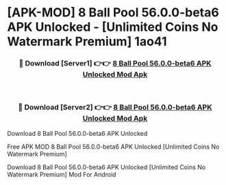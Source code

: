 # [APK-MOD] 8 Ball Pool 56.0.0-beta6 APK Unlocked - [Unlimited Coins No Watermark Premium] 1ao41



<div align="center">
<h3>🔴 Download [Server1] 👉👉 <a href="https://momento.my/?title=8_Ball_Pool_56.0.0-beta6_APK_Unlocked">8 Ball Pool 56.0.0-beta6 APK Unlocked Mod Apk</a></h3><br>

<h3>🔴 Download [Server2] 👉👉 <a href="https://momento.my/?title=8_Ball_Pool_56.0.0-beta6_APK_Unlocked">8 Ball Pool 56.0.0-beta6 APK Unlocked Mod Apk</a></h3>
</div>



Download 8 Ball Pool 56.0.0-beta6 APK Unlocked 

Free APK MOD 8 Ball Pool 56.0.0-beta6 APK Unlocked [Unlimited Coins No Watermark Premium]

Download 8 Ball Pool 56.0.0-beta6 APK Unlocked [Unlimited Coins No Watermark Premium] Mod For Android
